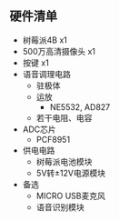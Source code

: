 ## 硬件清单
+ 树莓派4B x1
+ 500万高清摄像头 x1
+ 按键 x1
+ 语音调理电路
  + 驻极体
  + 运放
    + NE5532, AD827
  + 若干电阻、电容
+ ADC芯片
  + PCF8951
+ 供电电路
  + 树莓派电池模块
  + 5V转±12V电源模块
+ 备选
  + MICRO USB麦克风
  + 语音识别模块